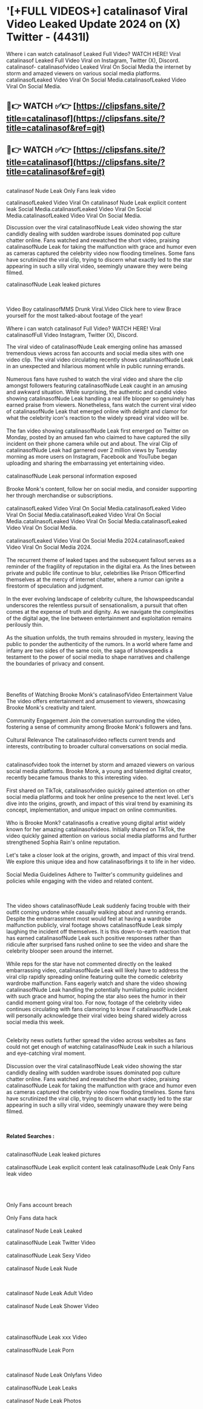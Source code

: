 #  '[+FULL VIDEOS+] catalinasof Viral Video Leaked Update 2024 on (X) Twitter - (4431l)

Where i can watch catalinasof Leaked Full Video? WATCH HERE! Viral catalinasof Leaked Full Video Viral on Instagram, Twitter (X), Discord.
catalinasof- catalinasofvideo Leaked Viral On Social Media the internet by storm and amazed viewers on various social media platforms.
catalinasofLeaked Video Viral On Social Media.catalinasofLeaked Video Viral On Social Media.




## 🔴👉 WATCH ✅👉 [https://clipsfans.site/?title=catalinasof](https://clipsfans.site/?title=catalinasof&ref=git)


## 🔴👉 WATCH ✅👉 [https://clipsfans.site/?title=catalinasof](https://clipsfans.site/?title=catalinasof&ref=git)
##


catalinasof Nude Leak Only Fans leak video 


catalinasofLeaked Video Viral On  catalinasof Nude Leak explicit content leak Social Media.catalinasofLeaked Video Viral On Social Media.catalinasofLeaked Video Viral On Social Media.



Discussion over the viral catalinasofNude Leak video showing the star candidly dealing with sudden wardrobe issues dominated pop culture chatter online. Fans watched and rewatched the short video, praising catalinasofNude Leak for taking the malfunction with grace and humor even as cameras captured the celebrity video now flooding timelines. Some fans have scrutinized the viral clip, trying to discern what exactly led to the star appearing in such a silly viral video, seemingly unaware they were being filmed.


catalinasofNude Leak leaked pictures


  <br>

  <br>
Video Boy catalinasofMMS Drunk Viral.Video Click here to view Brace yourself for the most talked-about footage of the year!
<br><br>
Where i can watch catalinasof Full Video? WATCH HERE! Viral catalinasofFull Video Instagram, Twitter (X), Discord.

The viral video of catalinasofNude Leak emerging online has amassed tremendous views across fan accounts and social media sites with one video clip. The viral video circulating recently shows catalinasofNude Leak in an unexpected and hilarious moment while in public running errands.
<br><br>
Numerous fans have rushed to watch the viral video and share the clip amongst followers featuring catalinasofNude Leak caught in an amusing and awkward situation. While surprising, the authentic and candid video showing catalinasofNude Leak handling a real life blooper so genuinely has earned praise from viewers. Nonetheless, fans watch the current viral video of catalinasofNude Leak that emerged online with delight and clamor for what the celebrity icon's reaction to the widely spread viral video will be.
<br><br>
The fan video showing catalinasofNude Leak first emerged on Twitter on Monday, posted by an amused fan who claimed to have captured the silly incident on their phone camera while out and about. The viral Clip of catalinasofNude Leak had garnered over 2 million views by Tuesday morning as more users on Instagram, Facebook and YouTube began uploading and sharing the embarrassing yet entertaining video.
<br><br>
catalinasofNude Leak personal information exposed
<br><br>
Brooke Monk's content, follow her on social media, and consider supporting her through merchandise or subscriptions.
<br><br>
catalinasofLeaked Video Viral On Social Media.catalinasofLeaked Video Viral On Social Media.catalinasofLeaked Video Viral On Social Media.catalinasofLeaked Video Viral On Social Media.catalinasofLeaked Video Viral On Social Media.
<br><br>
catalinasofLeaked Video Viral On Social Media 2024.catalinasofLeaked Video Viral On Social Media 2024.
<br><br>
The recurrent theme of leaked tapes and the subsequent fallout serves as a reminder of the fragility of reputation in the digital era. As the lines between private and public life continue to blur, celebrities like Prison Officerfind themselves at the mercy of internet chatter, where a rumor can ignite a firestorm of speculation and judgment.
<br><br>
In the ever evolving landscape of celebrity culture, the Ishowspeedscandal underscores the relentless pursuit of sensationalism, a pursuit that often comes at the expense of truth and dignity. As we navigate the complexities of the digital age, the line between entertainment and exploitation remains perilously thin.
<br><br>
As the situation unfolds, the truth remains shrouded in mystery, leaving the public to ponder the authenticity of the rumors. In a world where fame and infamy are two sides of the same coin, the saga of Ishowspeedis a testament to the power of social media to shape narratives and challenge the boundaries of privacy and consent.
<br><br>

<br><br>
Benefits of Watching Brooke Monk's catalinasofVideo Entertainment Value The video offers entertainment and amusement to viewers, showcasing Brooke Monk's creativity and talent.
<br><br>
Community Engagement Join the conversation surrounding the video, fostering a sense of community among Brooke Monk's followers and fans.
<br><br>
Cultural Relevance The catalinasofvideo reflects current trends and interests, contributing to broader cultural conversations on social media.
<br><br>


catalinasofvideo took the internet by storm and amazed viewers on various social media platforms. Brooke Monk, a young and talented digital creator, recently became famous thanks to this interesting video.
<br><br>
First shared on TikTok, catalinasofvideo quickly gained attention on other social media platforms and took her online presence to the next level. Let's dive into the origins, growth, and impact of this viral trend by examining its concept, implementation, and unique impact on online communities.
<br><br>
Who is Brooke Monk? catalinasofis a creative young digital artist widely known for her amazing catalinasofvideos. Initially shared on TikTok, the video quickly gained attention on various social media platforms and further strengthened Sophia Rain's online reputation.
<br><br>
Let's take a closer look at the origins, growth, and impact of this viral trend. We explore this unique idea and how catalinasofbrings it to life in her video.
<br><br>
Social Media Guidelines Adhere to Twitter's community guidelines and policies while engaging with the video and related content.


<br><br>
The video shows catalinasofNude Leak suddenly facing trouble with their outfit coming undone while casually walking about and running errands. Despite the embarrassment most would feel at having a wardrobe malfunction publicly, viral footage shows catalinasofNude Leak simply laughing the incident off themselves. It is this down-to-earth reaction that has earned catalinasofNude Leak such positive responses rather than ridicule after surprised fans rushed online to see the video and share the celebrity blooper seen around the internet.
<br><br>
While reps for the star have not commented directly on the leaked embarrassing video, catalinasofNude Leak will likely have to address the viral clip rapidly spreading online featuring quite the comedic celebrity wardrobe malfunction. Fans eagerly watch and share the video showing catalinasofNude Leak handling the potentially humiliating public incident with such grace and humor, hoping the star also sees the humor in their candid moment going viral too. For now, footage of the celebrity video continues circulating with fans clamoring to know if catalinasofNude Leak will personally acknowledge their viral video being shared widely across social media this week.
<br><br>

Celebrity news outlets further spread the video across websites as fans could not get enough of watching catalinasofNude Leak in such a hilarious and eye-catching viral moment.
<br><br>
Discussion over the viral catalinasofNude Leak video showing the star candidly dealing with sudden wardrobe issues dominated pop culture chatter online. Fans watched and rewatched the short video, praising catalinasofNude Leak for taking the malfunction with grace and humor even as cameras captured the celebrity video now flooding timelines. Some fans have scrutinized the viral clip, trying to discern what exactly led to the star appearing in such a silly viral video, seemingly unaware they were being filmed.


<br><br>
<strong>Related Searches :</strong>
<br><br>

catalinasofNude Leak leaked pictures
<br><br>
catalinasofNude Leak explicit content leak
catalinasofNude Leak Only Fans leak video
<br><br>

<br><br>
Only Fans account breach
<br><br>
Only Fans data hack
<br><br>
catalinasof Nude Leak Leaked

catalinasofNude Leak Twitter Video
<br><br>
catalinasofNude Leak Sexy Video
<br><br>
catalinasof Nude Leak Nude

<br><br>
catalinasof Nude Leak Adult Video
<br><br>
catalinasof Nude Leak Shower Video
<br><br>

<br><br>
catalinasofNude Leak xxx Video
<br><br>
catalinasofNude Leak Porn

<br><br>
catalinasof Nude Leak Onlyfans Video
<br><br>
catalinasofNude Leak Leaks
<br><br>
catalinasof Nude Leak Photos